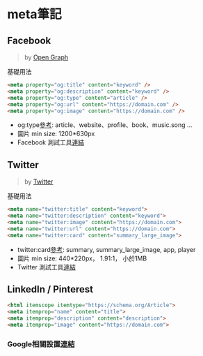 # meta筆記

## Facebook
>by [Open Graph](https://ogp.me/)

基礎用法
```html
<meta property="og:title" content="keyword" />
<meta property="og:description" content="keyword" />
<meta property="og:type" content="article" />
<meta property="og:url" content="https://domain.com" />
<meta property="og:image" content="https://domain.com" />
```

* og:type[參考](https://ogp.me/#types): article、website、profile、book、music.song ...
* 圖片 min size: 1200*630px
* Facebook 測試工具[連結](https://developers.facebook.com/tools/debug/)

## Twitter
>by [Twitter](https://developer.twitter.com/en/docs/twitter-for-websites/cards/overview/markup)

基礎用法
```html
<meta name="twitter:title" content="keyword">
<meta name="twitter:description" content="keyword">
<meta name="twitter:image" content="https://domain.com">
<meta name="twitter:url" content="https://domain.com">
<meta name="twitter:card" content="summary_large_image">
```

* twitter:card[參考](https://developer.twitter.com/en/docs/twitter-for-websites/cards/guides/getting-started): summary, summary_large_image, app, player
* 圖片 min size: 440*220px， 1.91:1， 小於1MB
* Twitter 測試工具[連結](https://twitter.com/i/flow/login?input_flow_data=%7B%22requested_variant%22%3A%22eyJyZWRpcmVjdF9hZnRlcl9sb2dpbiI6Imh0dHBzOi8vY2FyZHMtZGV2LnR3aXR0ZXIuY29tL3ZhbGlkYXRvciJ9%22%7D)

## LinkedIn / Pinterest

```html
<html itemscope itemtype="https://schema.org/Article">
<meta itemprop="name" content="title">
<meta itemprop="description" content="description">
<meta itemprop="image" content="https://domain.com">
```

### Google相關設置[連結](https://developers.google.com/search/docs/crawling-indexing/special-tags?hl=zh-tw)